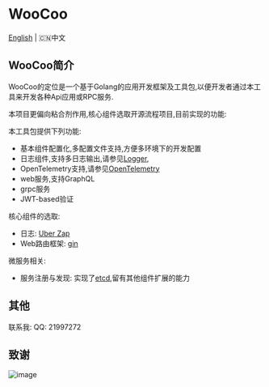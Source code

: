 # WooCoo

[English](../README.md) | 🇨🇳中文

## WooCoo简介

WooCoo的定位是一个基于Golang的应用开发框架及工具包,以便开发者通过本工具来开发各种Api应用或RPC服务.

本项目更偏向粘合剂作用,核心组件选取开源流程项目,目前实现的功能:

本工具包提供下列功能:

- 基本组件配置化,多配置文件支持,方便多环境下的开发配置
- 日志组件,支持多日志输出,请参见[Logger](docs/logger.md),
- OpenTelemetry支持,请参见[OpenTelemetry](docs/otel.md)
- web服务,支持GraphQL
- grpc服务
- JWT-based验证

核心组件的选取:

- 日志: [Uber Zap](http://go.uber.org/zap)
- Web路由框架: [gin](http://github.com/gin-gonic/gin)

微服务相关:

- 服务注册与发现: 实现了[etcd](https://github.com/coreos/etcd),留有其他组件扩展的能力

## 其他

联系我: QQ: 21997272

## 致谢

![image](https://resources.jetbrains.com/storage/products/company/brand/logos/jb_beam.svg)